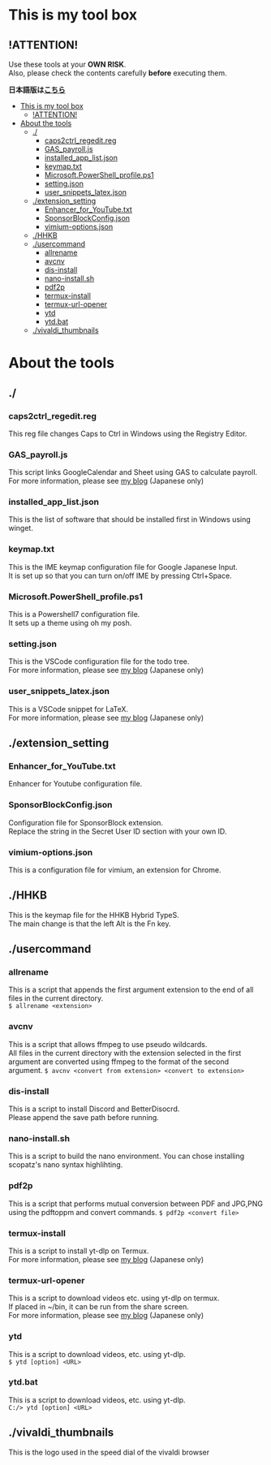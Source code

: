 # This is my tool box
## !ATTENTION!
Use these tools at your **OWN RISK**.  
Also, please check the contents carefully **before** executing them.

__日本語版は[こちら](/README.jp.md)__

- [This is my tool box](#this-is-my-tool-box)
	- [!ATTENTION!](#attention)
- [About the tools](#about-the-tools)
	- [./](#)
		- [caps2ctrl\_regedit.reg](#caps2ctrl_regeditreg)
		- [GAS\_payroll.js](#gas_payrolljs)
		- [installed\_app\_list.json](#installed_app_listjson)
		- [keymap.txt](#keymaptxt)
		- [Microsoft.PowerShell\_profile.ps1](#microsoftpowershell_profileps1)
		- [setting.json](#settingjson)
		- [user\_snippets\_latex.json](#user_snippets_latexjson)
	- [./extension\_setting](#extension_setting)
		- [Enhancer\_for\_YouTube.txt](#enhancer_for_youtubetxt)
		- [SponsorBlockConfig.json](#sponsorblockconfigjson)
		- [vimium-options.json](#vimium-optionsjson)
	- [./HHKB](#hhkb)
	- [./usercommand](#usercommand)
		- [allrename](#allrename)
		- [avcnv](#avcnv)
		- [dis-install](#dis-install)
		- [nano-install.sh](#nano-installsh)
		- [pdf2p](#pdf2p)
		- [termux-install](#termux-install)
		- [termux-url-opener](#termux-url-opener)
		- [ytd](#ytd)
		- [ytd.bat](#ytdbat)
	- [./vivaldi\_thumbnails](#vivaldi_thumbnails)

# About the tools
## ./
### caps2ctrl_regedit.reg
This reg file changes Caps to Ctrl in Windows using the Registry Editor.
### GAS_payroll.js
This script links GoogleCalendar and Sheet using GAS to calculate payroll.  
For more information, please see [my blog](https://datsuka-qwerty.hatenablog.com/entry/diary/gas_payroll) (Japanese only)
### installed_app_list.json
This is the list of software that should be installed first in Windows using winget.
### keymap.txt
This is the IME keymap configuration file for Google Japanese Input.  
It is set up so that you can turn on/off IME by pressing Ctrl+Space.
### Microsoft.PowerShell_profile.ps1
This is a Powershell7 configuration file.  
It sets up a theme using oh my posh.
### setting.json
This is the VSCode configuration file for the todo tree.  
For more information, please see [my blog](https://datsuka-qwerty.hatenablog.com/entry/latex/linux_install) (Japanese only)
### user_snippets_latex.json
This is a VSCode snippet for LaTeX.  
For more information, please see [my blog](https://datsuka-qwerty.hatenablog.com/entry/latex/linux_install) (Japanese only)
## ./extension_setting
### Enhancer_for_YouTube.txt
Enhancer for Youtube configuration file.  
### SponsorBlockConfig.json
Configuration file for SponsorBlock extension.  
Replace the string in the Secret User ID section with your own ID.
### vimium-options.json
This is a configuration file for vimium, an extension for Chrome.
## ./HHKB
This is the keymap file for the HHKB Hybrid TypeS.  
The main change is that the left Alt is the Fn key.
## ./usercommand
### allrename
This is a script that appends the first argument extension to the end of all files in the current directory.  
```$ allrename <extension>```
### avcnv
This is a script that allows ffmpeg to use pseudo wildcards.  
All files in the current directory with the extension selected in the first argument are converted using ffmpeg to the format of the second argument.
```$ avcnv <convert from extension> <convert to extension>```
### dis-install
This is a script to install Discord and BetterDisocrd.  
Please append the save path before running.
### nano-install.sh
This is a script to build the nano environment.
You can chose installing scopatz's nano syntax highlihting.
### pdf2p
This is a script that performs mutual conversion between PDF and JPG,PNG using the pdftoppm and convert commands.
```$ pdf2p <convert file>```
### termux-install
This is a script to install yt-dlp on Termux.  
For more information, please see [my blog](https://datsuka-qwerty.hatenablog.com/entry/androidtips/termux-youtube-dl) (Japanese only)
### termux-url-opener
This is a script to download videos etc. using yt-dlp on termux.  
If placed in ~/bin, it can be run from the share screen.  
For more information, please see [my blog](https://datsuka-qwerty.hatenablog.com/entry/androidtips/termux-youtube-dl) (Japanese only)
### ytd
This is a script to download videos, etc. using yt-dlp.  
```$ ytd [option] <URL>```
### ytd.bat
This is a script to download videos, etc. using yt-dlp.  
```C:/> ytd [option] <URL>```
## ./vivaldi_thumbnails
This is the logo used in the speed dial of the vivaldi browser